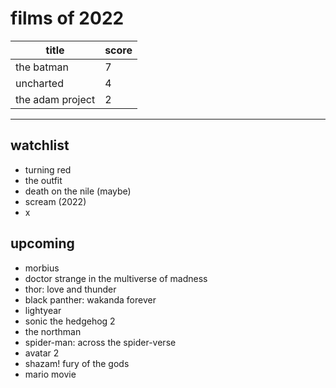 # films of 2022

|title                                      |score|
|-------------------------------------------|-----|
|the batman                                 |7    |
|uncharted                                  |4    |
|the adam project                           |2    |

---

## watchlist

- turning red
- the outfit
- death on the nile (maybe)
- scream (2022)
- x

## upcoming

- morbius
- doctor strange in the multiverse of madness
- thor: love and thunder
- black panther: wakanda forever
- lightyear
- sonic the hedgehog 2
- the northman
- spider-man: across the spider-verse
- avatar 2
- shazam! fury of the gods
- mario movie

